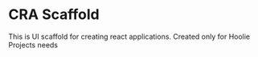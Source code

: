 # CRA Scaffold

This is UI scaffold for creating react applications.
Created only for Hoolie Projects needs
